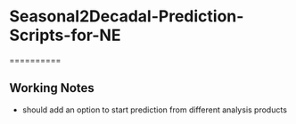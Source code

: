 # Seasonal2Decadal-Prediction-Scripts-for-NE
==========


## Working Notes

  * should add an option to start prediction from different analysis products


